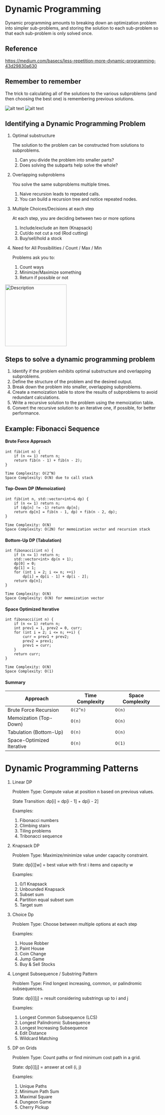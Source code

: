 # Dynamic Programming

Dynamic programming amounts to breaking down an optimization problem into simpler sub-problems, and storing the solution to each sub-problem so that each sub-problem is only solved once.

## Reference

https://medium.com/basecs/less-repetition-more-dynamic-programming-43d29830a630

## Remember to remember

The trick to calculating all of the solutions to the various subproblems (and then choosing the best one) is remembering previous solutions.

![alt text](./Misc/image.png)
![alt text](./Misc/image-1.png)

## Identifying a Dynamic Programming Problem

1. Optimal substructure

    The solution to the problem can be constructed from solutions to subproblems.

    1. Can you divide the problem into smaller parts?
    2. Does solving the subparts help solve the whole?

2. Overlapping subproblems

    You solve the same subproblems multiple times.

    1. Naive recursion leads to repeated calls.
    2. You can build a recursion tree and notice repeated nodes.

3. Multiple Choices/Decisions at each step

    At each step, you are deciding between two or more options

    1. Include/exclude an item (Knapsack)
    2. Cut/do not cut a rod (Rod cutting)
    3. Buy/sell/hold a stock

4.  Need for All Possibilities / Count / Max / Min
    
    Problems ask you to:
    1. Count ways
    2. Minimize/Maximize something
    3. Return if possible or not

<img src="./Misc/image3.png" alt="Description" width="200">

## Steps to solve a dynamic programming problem

1. Identify if the problem exhibits optimal substructure and overlapping subproblems.
2. Define the structure of the problem and the desired output.
3. Break down the problem into smaller, overlapping subproblems.
4. Create a memoization table to store the results of subproblems to avoid redundant calculations.
5. Write a recursive solution to the problem using the memoization table.
6. Convert the recursive solution to an iterative one, if possible, for better performance.

## Example: Fibonacci Sequence

#### Brute Force Approach

```
int fib(int n) {
    if (n <= 1) return n;
    return fib(n - 1) + fib(n - 2);
}

Time Complexity: O(2^N)
Space Complexity: O(N) due to call stack
```

#### Top-Down DP (Memoization)

```
int fib(int n, std::vector<int>& dp) {
    if (n <= 1) return n;
    if (dp[n] != -1) return dp[n];
    return dp[n] = fib(n - 1, dp) + fib(n - 2, dp);
}

Time Complexity: O(N)
Space Complexity: O(2N) for memoization vector and recursion stack
```

#### Bottom-Up DP (Tabulation)
```
int fibonacci(int n) {
    if (n <= 1) return n;
    std::vector<int> dp(n + 1);
    dp[0] = 0;
    dp[1] = 1;
    for (int i = 2; i <= n; ++i)
        dp[i] = dp[i - 1] + dp[i - 2];
    return dp[n];
}

Time Complexity: O(N)
Space Complexity: O(N) for memoization vector
```

#### Space Optimized Iterative

```
int fibonacci(int n) {
    if (n <= 1) return n;
    int prev1 = 1, prev2 = 0, curr;
    for (int i = 2; i <= n; ++i) {
        curr = prev1 + prev2;
        prev2 = prev1;
        prev1 = curr;
    }
    return curr;
}

Time Complexity: O(N)
Space Complexity: O(1)
```

#### Summary

| Approach                  | Time Complexity | Space Complexity |
| ------------------------- | --------------- | ---------------- |
| Brute Force Recursion     | `O(2^n)`        | `O(n)`           |
| Memoization (Top-Down)    | `O(n)`          | `O(n)`           |
| Tabulation (Bottom-Up)    | `O(n)`          | `O(n)`           |
| Space-Optimized Iterative | `O(n)`          | `O(1)`           |


# Dynamic Programming Patterns

1. Linear DP

    Problem Type: Compute value at position n based on previous values.

    State Transition: dp[i] = dp[i - 1] + dp[i - 2]
    
    Examples:
    1. Fibonacci numbers
    2. Climbing stairs
    3. Tiling problems
    4. Tribonacci sequence

2. Knapsack DP

    Problem Type: Maximize/minimize value under capacity constraint.

    State: dp[i][w] = best value with first i items and capacity w

    Examples:
    1. 0/1 Knapsack
    2. Unbounded Knapsack
    3. Subset sum
    4. Partition equal subset sum
    5. Target sum

3. Choice Dp
    
    Problem Type: Choose between multiple options at each step
    
    Examples:
    1. House Robber
    2. Paint House
    3. Coin Change
    4. Jump Game
    5. Buy & Sell Stocks

4. Longest Subsequence / Substring Pattern

    Problem Type: Find longest increasing, common, or palindromic subsequences.
    
    State: dp[i][j] = result considering substrings up to i and j
    
    Examples:
    1. Longest Common Subsequence (LCS)
    2. Longest Palindromic Subsequence
    3. Longest Increasing Subsequence
    4. Edit Distance
    5. Wildcard Matching

5. DP on Grids

    Problem Type: Count paths or find minimum cost path in a grid.
    
    State: dp[i][j] = answer at cell (i, j)
    
    Examples:
    1. Unique Paths
    2. Minimum Path Sum
    3. Maximal Square
    4. Dungeon Game
    5. Cherry Pickup